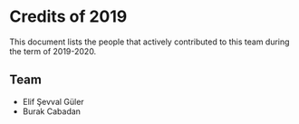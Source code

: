 # Credits of 2019
This document lists the people that actively contributed to this team during the term of 2019-2020.
## Team
- Elif Şevval Güler
- Burak Cabadan
